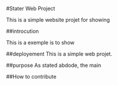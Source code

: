 #Stater Web Project

This is a simple website projet for showing

##introcution

This is a exemple is to show

##deployement
This is a simple web projet.

##purpose
As stated abdode, the main 

##How to contribute